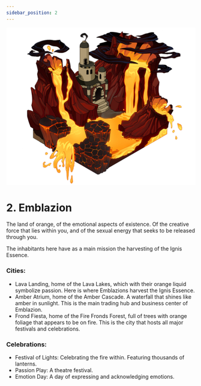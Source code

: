 ```yaml
---
sidebar_position: 2
---
```


![Emblazion](./img/emblazion.png)

# 2. Emblazion

The land of orange, of the emotional aspects of existence. Of the creative force that lies within you, and of the sexual energy that seeks to be released through you.

The inhabitants here have as a main mission the harvesting of the Ignis Essence.

### Cities:

- Lava Landing, home of the Lava Lakes, which with their orange liquid symbolize passion. Here is where Emblazions harvest the Ignis Essence.
- Amber Atrium, home of the Amber Cascade. A waterfall that shines like amber in sunlight. This is the main trading hub and business center of Emblazion.
- Frond Fiesta, home of the Fire Fronds Forest, full of trees with orange foliage that appears to be on fire. This is the city that hosts all major festivals and celebrations.

### Celebrations:

- Festival of Lights: Celebrating the fire within. Featuring thousands of lanterns.
- Passion Play: A theatre festival.
- Emotion Day: A day of expressing and acknowledging emotions.
